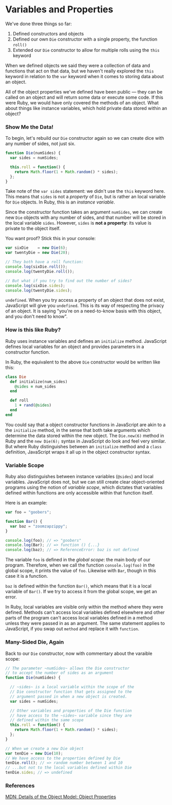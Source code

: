 # Variables and Properties

We've done three things so far:

1. Defined constructors and objects
2. Defined our own `Die` constructor with a single property, the function `roll()`
3. Extended our `Die` constructor to allow for multiple rolls using the `this` keyword

When we defined objects we said they were a collection of data and functions that act on that data, but we haven't really explored the `this` keyword in relation to the `var` keyword when it comes to storing data about an object.

All of the object properties we've defined have been public &mdash; they can be called on an object and will return some data or execute some code.  If this were Ruby, we would have only covered the methods of an object.  What about things like instance variables, which hold private data stored within an object?

### Show Me the Data!

To begin, let's rebuild our `Die` constructor again so we can create dice with any number of sides, not just six.

```javascript
function Die(numSides) {
  var sides = numSides;

  this.roll = function() {
    return Math.floor(1 + Math.random() * sides);
  };
}
```

Take note of the `var sides` statement: we didn't use the `this` keyword here.  This means that `sides` is not a *property* of `Die`, but is rather an local variable for `Die` objects.  In Ruby, this is an *instance variable*.

Since the constructor function takes an argument `numSides`, we can create new `Die` objects with any number of sides, and that number will be stored in the local variable `sides`.  However, `sides` is **not a property**: its value is private to the object itself.

You want proof?  Stick this in your console:

```javascript
var sixDie    = new Die(6);
var twentyDie = new Die(20);

// They both have a roll function:
console.log(sixDie.roll());
console.log(twentyDie.roll());

// But what if you try to find out the number of sides?
console.log(sixDie.sides);
console.log(twentyDie.sides);
```

`undefined`.  When you try access a property of an object that does not exist, JavaScript will give you `undefined`.  This is its way of respecting the privacy of an object.  It is saying "you're on a need-to-know basis with this object, and you don't need to know".

### How is this like Ruby?

Ruby uses instance variables and defines an `initialize` method.  JavaScript defines local variables for an object and provides parameters in a constructor function.

In Ruby, the equivalent to the above `Die` constructor would be written like this:

```ruby
class Die
  def initialize(num_sides)
    @sides = num_sides
  end

  def roll
    1 + rand(@sides)
  end
end
```

You could say that a object constructor functions in JavaScript are akin to a the `initialize` method, in the sense that both take arguments which determine the data stored within the new object.  The `Die.new(6)` method in Ruby and the `new Die(6);` syntax in JavaScript do look and feel very similar.  But where Ruby distinguishes between an `initialize` method and a `class` definition, JavaScript wraps it all up in the object constructor syntax.

### Variable Scope

Ruby also distinguishes between instance variables (`@sides`) and local variables.  JavaScript does not, but we can still create clear object-oriented programs using the notion of *variable scope*, which dictates that variables defined within functions are only accessible within that function itself.

Here is an example:

```javascript
var foo = "goobers";

function Bar() {
  var baz = "zoomzapzippy";
}

console.log(foo); // => "goobers"
console.log(Bar); // => function () {...}
console.log(baz); // => ReferenceError: baz is not defined
```

The variable `foo` is defined in the *global scope*: the main body of our program.  Therefore, when we call the function `console.log(foo)` in the global scope, it prints the value of `foo`.  Likewise with `Bar`, though in this case it is a function.

`baz` is defined within the function `Bar()`, which means that it is a local variable of `Bar()`.  If we try to access it from the global scope, we get an error.

In Ruby, local variables are visible only within the method where they were defined.  Methods can't access local variables defined elsewhere and other parts of the program can't access local variables defined in a method unless they were passed in as an argument.  The same statement applies to JavaScript, if you swap out `method` and replace it with `function`.

### Many-Sided Die, Again

Back to our `Die` constructor, now with commentary about the varaible scope:

```javascript
// The parameter ~numSides~ allows the Die constructor
// to accept the number of sides as an argument
function Die(numSides) {

  // ~sides~ is a local variable within the scope of the
  // Die constructor function that gets assigned to the
  // argument passed in when a new object is created.
  var sides = numSides;

  // Other variables and properties of the Die function
  // have access to the ~sides~ variable since they are
  // defined within the same scope
  this.roll = function() {
    return Math.floor(1 + Math.random() * sides);
  };
}

// When we create a new Die object
var tenDie = new Die(10);
// We have access to the properties defined by Die
tenDie.roll(); // => random number between 1 and 10
// ...but not to the local variables defined within Die
tenDie.sides; // => undefined
```

### References

[MDN: Details of the Object Model: Object Properties](https://developer.mozilla.org/en-US/docs/JavaScript/Guide/Details_of_the_Object_Model#Object_properties)
